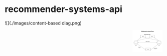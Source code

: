 # recommender-systems-api

![](./images/content-based diag.png)

<img align="right" src="https://raw.githubusercontent.com/hovig/recommender-systems-api/master/images/collaborative-based%20diag.png" width=96>
